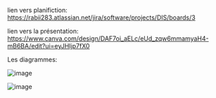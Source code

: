 lien vers planifiction:  https://rabii283.atlassian.net/jira/software/projects/DIS/boards/3

lien vers la présentation: https://www.canva.com/design/DAF7oi_aELc/eUd_zqw6mmamyaH4-mB6BA/edit?ui=eyJHIjp7fX0

Les diagrammes: 



![image](https://github.com/rabiilfarakh/discover/assets/109187438/25afab02-8d5e-49b4-af49-780fba73e53b)




![image](https://github.com/rabiilfarakh/discover/assets/109187438/6161d08c-4c02-40cf-807a-d43799b7408a)



